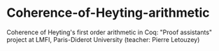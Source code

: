 # Coherence-of-Heyting-arithmetic
Coherence of Heyting's first order arithmetic in Coq: "Proof assistants" project at LMFI, Paris-Diderot University (teacher: Pierre Letouzey)
